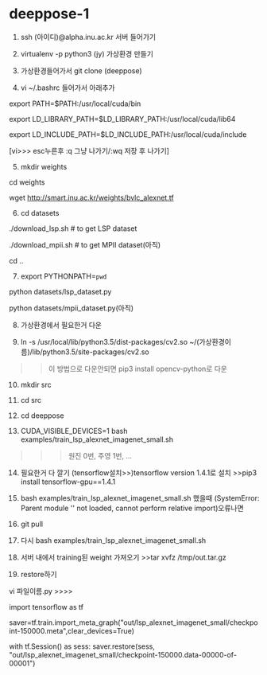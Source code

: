 # deeppose-1

1. ssh (아이디)@alpha.inu.ac.kr 서버 들어가기

2. virtualenv -p python3 (jy) 가상환경 만들기

3. 가상환경들어가서 git clone (deeppose)

4. vi ~/.bashrc 들어가서  아래추가

  export PATH=$PATH:/usr/local/cuda/bin
  
  export LD_LIBRARY_PATH=$LD_LIBRARY_PATH:/usr/local/cuda/lib64
  
  export LD_INCLUDE_PATH=$LD_INCLUDE_PATH:/usr/local/cuda/include
  
  [vi>>> esc누른후 :q 그냥 나가기/:wq 저장 후 나가기]
  

5. mkdir weights

cd weights

wget http://smart.inu.ac.kr/weights/bvlc_alexnet.tf



6. cd datasets

./download_lsp.sh   # to get LSP dataset

./download_mpii.sh  # to get MPII dataset(아직)

cd ..



7. export PYTHONPATH=```pwd```

python datasets/lsp_dataset.py

python datasets/mpii_dataset.py(아직)



8. 가상환경에서 필요한거 다운

9. ln -s /usr/local/lib/python3.5/dist-packages/cv2.so ~/(가상환경이름)/lib/python3.5/site-packages/cv2.so
>> 이 방법으로 다운안되면 pip3 install opencv-python로 다운

10. mkdir src

11. cd src

12. cd deeppose

13. CUDA_VISIBLE_DEVICES=1 bash examples/train_lsp_alexnet_imagenet_small.sh
>>>원진 0번,  주영 1번, ...

14. 필요한거 다 깔기
(tensorflow설치>>)tensorflow version 1.4.1로 설치 >>pip3 install tensorflow-gpu==1.4.1

15. bash examples/train_lsp_alexnet_imagenet_small.sh 했을때 (SystemError: Parent module '' not loaded, cannot perform relative import)오류나면 

16. git pull 

17. 다시  bash examples/train_lsp_alexnet_imagenet_small.sh

18. 서버 내에서 training된 weight 가져오기 >>tar xvfz /tmp/out.tar.gz

19. restore하기

vi 파일이름.py  >>>>  

import tensorflow as tf

saver=tf.train.import_meta_graph("out/lsp_alexnet_imagenet_small/checkpoint-150000.meta",clear_devices=True)

with tf.Session() as sess:
   saver.restore(sess, "out/lsp_alexnet_imagenet_small/checkpoint-150000.data-00000-of-00001")

